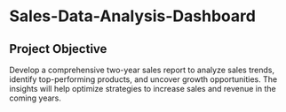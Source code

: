 # Sales-Data-Analysis-Dashboard
## Project Objective
Develop a comprehensive two-year sales report to analyze sales trends, identify top-performing products, and uncover growth opportunities. The insights will help optimize strategies to increase sales and revenue in the coming years.
